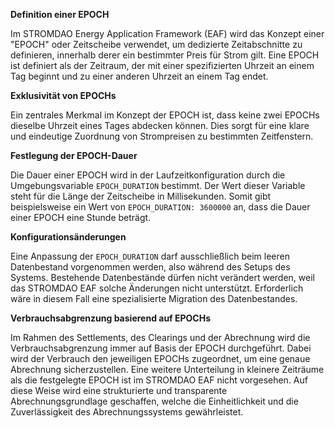 **Definition einer EPOCH**

Im STROMDAO Energy Application Framework (EAF) wird das Konzept einer "EPOCH" oder Zeitscheibe verwendet, um dedizierte Zeitabschnitte zu definieren, innerhalb derer ein bestimmter Preis für Strom gilt. Eine EPOCH ist definiert als der Zeitraum, der mit einer spezifizierten Uhrzeit an einem Tag beginnt und zu einer anderen Uhrzeit an einem Tag endet.

**Exklusivität von EPOCHs**

Ein zentrales Merkmal im Konzept der EPOCH ist, dass keine zwei EPOCHs dieselbe Uhrzeit eines Tages abdecken können. Dies sorgt für eine klare und eindeutige Zuordnung von Strompreisen zu bestimmten Zeitfenstern.

**Festlegung der EPOCH-Dauer**

Die Dauer einer EPOCH wird in der Laufzeitkonfiguration durch die Umgebungsvariable `EPOCH_DURATION` bestimmt. Der Wert dieser Variable steht für die Länge der Zeitscheibe in Millisekunden. Somit gibt beispielsweise ein Wert von `EPOCH_DURATION: 3600000` an, dass die Dauer einer EPOCH eine Stunde beträgt.

**Konfigurationsänderungen**

Eine Anpassung der `EPOCH_DURATION` darf ausschließlich beim leeren Datenbestand vorgenommen werden, also während des Setups des Systems. Bestehende Datenbestände dürfen nicht verändert werden, weil das STROMDAO EAF solche Änderungen nicht unterstützt. Erforderlich wäre in diesem Fall eine spezialisierte Migration des Datenbestandes.

**Verbrauchsabgrenzung basierend auf EPOCHs**

Im Rahmen des Settlements, des Clearings und der Abrechnung wird die Verbrauchsabgrenzung immer auf Basis der EPOCH durchgeführt. Dabei wird der Verbrauch den jeweiligen EPOCHs zugeordnet, um eine genaue Abrechnung sicherzustellen. Eine weitere Unterteilung in kleinere Zeiträume als die festgelegte EPOCH ist im STROMDAO EAF nicht vorgesehen. Auf diese Weise wird eine strukturierte und transparente Abrechnungsgrundlage geschaffen, welche die Einheitlichkeit und die Zuverlässigkeit des Abrechnungssystems gewährleistet.
